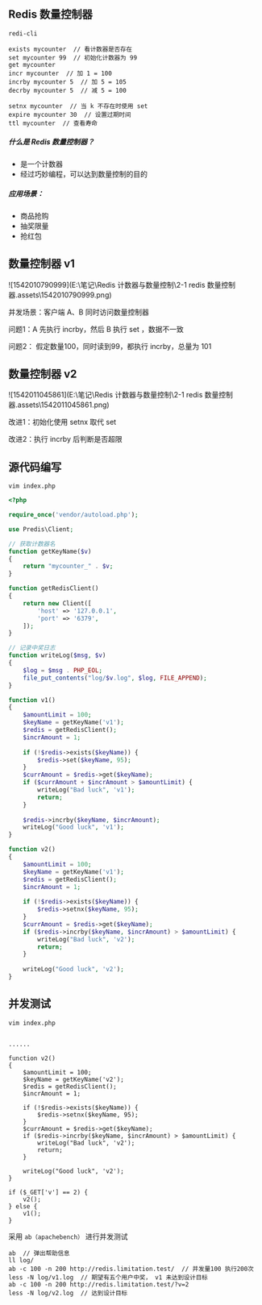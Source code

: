 ## Redis 数量控制器

```shell
redi-cli

exists mycounter  // 看计数器是否存在
set mycounter 99  // 初始化计数器为 99
get mycounter
incr mycounter  // 加 1 = 100
incrby mycounter 5  // 加 5 = 105
decrby mycounter 5  // 减 5 = 100

setnx mycounter  // 当 k 不存在时使用 set
expire mycounter 30  // 设置过期时间
ttl mycounter  // 查看寿命
```



##### 什么是 Redis 数量控制器？

- 是一个计数器
-  经过巧妙编程，可以达到数量控制的目的



##### 应用场景：

- 商品抢购
- 抽奖限量
- 抢红包



## 数量控制器 v1

![1542010790999](E:\笔记\Redis 计数器与数量控制\2-1 redis 数量控制器.assets\1542010790999.png)

并发场景：客户端 A、B 同时访问数量控制器

问题1：A 先执行 incrby，然后 B 执行 set ，数据不一致

问题2： 假定数量100，同时读到99，都执行 incrby，总量为 101



## 数量控制器 v2

![1542011045861](E:\笔记\Redis 计数器与数量控制\2-1 redis 数量控制器.assets\1542011045861.png)

改进1：初始化使用 setnx 取代 set

改进2：执行 incrby 后判断是否超限



## 源代码编写

```shell
vim index.php
```

```php
<?php

require_once('vendor/autoload.php');

use Predis\Client;

// 获取计数器名
function getKeyName($v)
{
    return "mycounter_" . $v;
}

function getRedisClient()
{
    return new Client([
        'host' => '127.0.0.1',
        'port' => '6379',
    ]);
}

// 记录中奖日志
function writeLog($msg, $v)
{
    $log = $msg . PHP_EOL;
    file_put_contents("log/$v.log", $log, FILE_APPEND);
}

function v1()
{
    $amountLimit = 100;
    $keyName = getKeyName('v1');
    $redis = getRedisClient();
    $incrAmount = 1;
    
    if (!$redis->exists($keyName)) {
        $redis->set($keyName, 95);
    }
    $currAmount = $redis->get($keyName);
    if ($currAmount + $incrAmount > $amountLimit) {
        writeLog("Bad luck", 'v1');
        return;
    }
    
    $redis->incrby($keyName, $incrAmount);
    writeLog("Good luck", 'v1');
}

function v2()
{
    $amountLimit = 100;
    $keyName = getKeyName('v1');
    $redis = getRedisClient();
    $incrAmount = 1;
    
    if (!$redis->exists($keyName)) {
        $redis->setnx($keyName, 95);
    }
    $currAmount = $redis->get($keyName);
    if ($redis->incrby($keyName, $incrAmount) > $amountLimit) {
        writeLog("Bad luck", 'v2');
        return;
    }
    
    writeLog("Good luck", 'v2');
}

```



## 并发测试

```shell
vim index.php
```

```

......

function v2()
{
    $amountLimit = 100;
    $keyName = getKeyName('v2');
    $redis = getRedisClient();
    $incrAmount = 1;
    
    if (!$redis->exists($keyName)) {
        $redis->setnx($keyName, 95);
    }
    $currAmount = $redis->get($keyName);
    if ($redis->incrby($keyName, $incrAmount) > $amountLimit) {
        writeLog("Bad luck", 'v2');
        return;
    }
    
    writeLog("Good luck", 'v2');
}

if ($_GET['v'] == 2) {
    v2();
} else {
    v1();
}
```

采用 `ab（apachebench）` 进行并发测试

```
ab  // 弹出帮助信息
ll log/
ab -c 100 -n 200 http://redis.limitation.test/  // 并发量100 执行200次 
less -N log/v1.log  // 期望有五个用户中奖， v1 未达到设计目标
ab -c 100 -n 200 http://redis.limitation.test/?v=2
less -N log/v2.log  // 达到设计目标
```





















